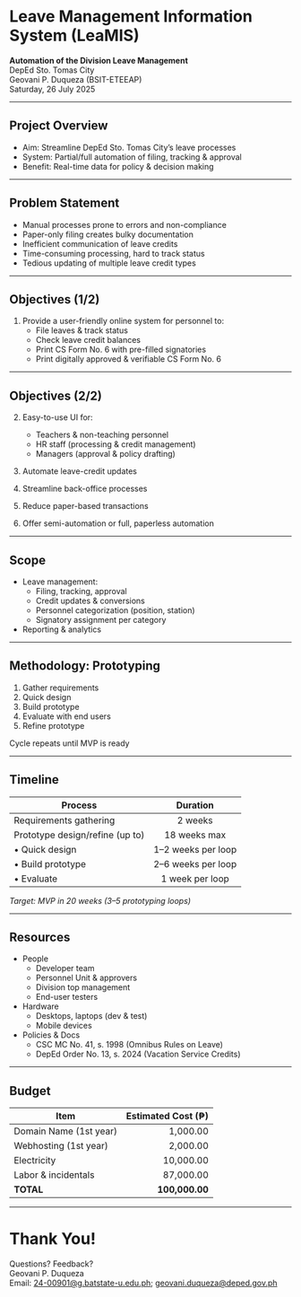 # Leave Management Information System (LeaMIS)

**Automation of the Division Leave Management**  
DepEd Sto. Tomas City  
Geovani P. Duqueza (BSIT-ETEEAP)  
Saturday, 26 July 2025

---

## Project Overview

- Aim: Streamline DepEd Sto. Tomas City’s leave processes
- System: Partial/full automation of filing, tracking & approval
- Benefit: Real-time data for policy & decision making

---

## Problem Statement

- Manual processes prone to errors and non-compliance  
- Paper-only filing creates bulky documentation  
- Inefficient communication of leave credits  
- Time-consuming processing, hard to track status  
- Tedious updating of multiple leave credit types

---

## Objectives (1/2)

1. Provide a user-friendly online system for personnel to:  
   - File leaves & track status  
   - Check leave credit balances  
   - Print CS Form No. 6 with pre-filled signatories  
   - Print digitally approved & verifiable CS Form No. 6

---

## Objectives (2/2)

2. Easy-to-use UI for:  
   - Teachers & non-teaching personnel  
   - HR staff (processing & credit management)  
   - Managers (approval & policy drafting)

3. Automate leave-credit updates  
4. Streamline back-office processes  
5. Reduce paper-based transactions  
6. Offer semi-automation or full, paperless automation

---

## Scope

- Leave management:  
  - Filing, tracking, approval  
  - Credit updates & conversions  
  - Personnel categorization (position, station)  
  - Signatory assignment per category  
- Reporting & analytics

---

## Methodology: Prototyping

1. Gather requirements  
2. Quick design  
3. Build prototype  
4. Evaluate with end users  
5. Refine prototype  

Cycle repeats until MVP is ready

---

## Timeline

| Process                          | Duration           |
|----------------------------------|:------------------:|
| Requirements gathering           | 2 weeks            |
| Prototype design/refine (up to)  | 18 weeks max       |
| • Quick design                   | 1–2 weeks per loop |
| • Build prototype                | 2–6 weeks per loop |
| • Evaluate                       | 1 week per loop    |

*Target: MVP in 20 weeks (3–5 prototyping loops)*

---

## Resources

- People  
  - Developer team  
  - Personnel Unit & approvers  
  - Division top management  
  - End-user testers  
- Hardware  
  - Desktops, laptops (dev & test)  
  - Mobile devices  
- Policies & Docs  
  - CSC MC No. 41, s. 1998 (Omnibus Rules on Leave)  
  - DepEd Order No. 13, s. 2024 (Vacation Service Credits)

---

## Budget

| Item                       | Estimated Cost (₱) |
|----------------------------|-------------------:|
| Domain Name (1st year)     |           1,000.00 |
| Webhosting (1st year)      |           2,000.00 |
| Electricity                |          10,000.00 |
| Labor & incidentals        |          87,000.00 |
| **TOTAL**                  |       **100,000.00** |

---

# Thank You!

Questions? Feedback?  
Geovani P. Duqueza  
Email: 24-00901@g.batstate-u.edu.ph; geovani.duqueza@deped.gov.ph